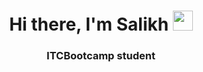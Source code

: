 <h1 align="center">Hi there, I'm <a target="_blank">Salikh</a> 
<img src="https://github.com/blackcater/blackcater/raw/main/images/Hi.gif" height="32"/></h1>
<h3 align="center">ITCBootcamp student</h3>
